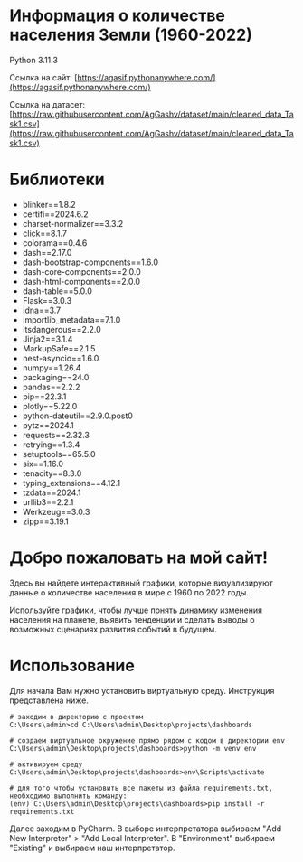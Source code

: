 Информация о количестве населения Земли (1960-2022)
=============
Python 3.11.3

Ссылка на сайт: [https://agasif.pythonanywhere.com/](https://agasif.pythonanywhere.com/)

Ссылка на датасет: [https://raw.githubusercontent.com/AgGashv/dataset/main/cleaned_data_Task1.csv](https://raw.githubusercontent.com/AgGashv/dataset/main/cleaned_data_Task1.csv)

# Библиотеки
- blinker==1.8.2
- certifi==2024.6.2
- charset-normalizer==3.3.2
- click==8.1.7
- colorama==0.4.6
- dash==2.17.0
- dash-bootstrap-components==1.6.0
- dash-core-components==2.0.0
- dash-html-components==2.0.0
- dash-table==5.0.0
- Flask==3.0.3
- idna==3.7
- importlib_metadata==7.1.0
- itsdangerous==2.2.0
- Jinja2==3.1.4
- MarkupSafe==2.1.5
- nest-asyncio==1.6.0
- numpy==1.26.4
- packaging==24.0
- pandas==2.2.2
- pip==22.3.1
- plotly==5.22.0
- python-dateutil==2.9.0.post0
- pytz==2024.1
- requests==2.32.3
- retrying==1.3.4
- setuptools==65.5.0
- six==1.16.0
- tenacity==8.3.0
- typing_extensions==4.12.1
- tzdata==2024.1
- urllib3==2.2.1
- Werkzeug==3.0.3
- zipp==3.19.1

# Добро пожаловать на мой сайт!
Здесь вы найдете интерактивный графики, которые визуализируют данные о количестве населения в мире с 1960 по 2022 годы.

Используйте графики, чтобы лучше понять динамику изменения населения на планете, выявить тенденции и сделать выводы о возможных сценариях развития событий в будущем.

# Использование
Для начала Вам нужно установить виртуальную среду. Инструкция представлена ниже.
```
# заходим в директорию с проектом
C:\Users\admin>cd C:\Users\admin\Desktop\projects\dashboards

# создаем виртуальное окружение прямо рядом с кодом в директории env
C:\Users\admin\Desktop\projects\dashboards>python -m venv env

# активируем среду
C:\Users\admin\Desktop\projects\dashboards>env\Scripts\activate

# для того чтобы установить все пакеты из файла requirements.txt, необходимо выполнить команду:
(env) C:\Users\admin\Desktop\projects\dashboards>pip install -r requirements.txt
```
Далее заходим в PyCharm. В выборе интерпретатора выбираем "Add New Interpreter" > "Add Local Interpreter". 
В "Environment" выбираем "Existing" и выбираем наш интерпретатор.
